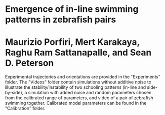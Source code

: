 # Emergence of in-line swimming patterns in zebrafish pairs
# Maurizio Porfiri, Mert Karakaya, Raghu Ram Sattanapalle, and Sean D. Peterson

Experimental trajectories and orientations are provided in the "Experiments" folder. The "Videos" folder contain simulations without additive noise to illustrate the stability/instability of two schooling patterns (in-line and side-by-side), a simulation with added noise and random parameters chosen from the calibrated range of parameters, and video of a pair of zebrafish swimming together. Calibrated model parameters can be found in the "Calibration" folder.
